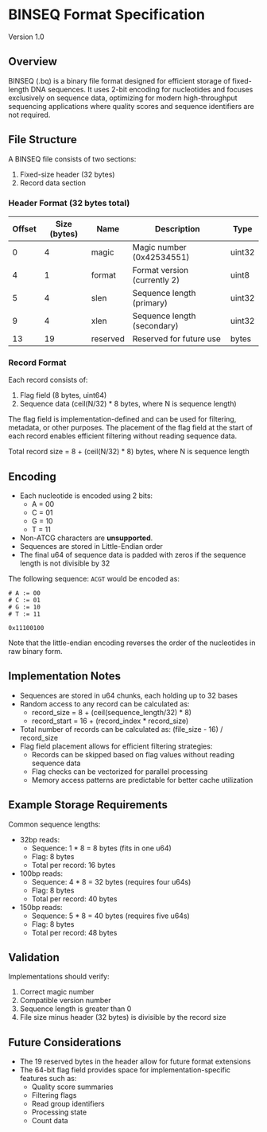 # BINSEQ Format Specification

Version 1.0

## Overview

BINSEQ (.bq) is a binary file format designed for efficient storage of fixed-length DNA sequences.
It uses 2-bit encoding for nucleotides and focuses exclusively on sequence data, optimizing for modern high-throughput sequencing applications where quality scores and sequence identifiers are not required.

## File Structure

A BINSEQ file consists of two sections:

1. Fixed-size header (32 bytes)
2. Record data section

### Header Format (32 bytes total)

| Offset | Size (bytes) | Name     | Description                  | Type   |
| ------ | ------------ | -------- | ---------------------------- | ------ |
| 0      | 4            | magic    | Magic number (0x42534551)    | uint32 |
| 4      | 1            | format   | Format version (currently 2) | uint8  |
| 5      | 4            | slen     | Sequence length (primary)    | uint32 |
| 9      | 4            | xlen     | Sequence length (secondary)  | uint32 |
| 13     | 19           | reserved | Reserved for future use      | bytes  |

### Record Format

Each record consists of:

1. Flag field (8 bytes, uint64)
2. Sequence data (ceil(N/32) \* 8 bytes, where N is sequence length)

The flag field is implementation-defined and can be used for filtering, metadata, or other purposes. The placement of the flag field at the start of each record enables efficient filtering without reading sequence data.

Total record size = 8 + (ceil(N/32) \* 8) bytes, where N is sequence length

## Encoding

- Each nucleotide is encoded using 2 bits:
  - A = 00
  - C = 01
  - G = 10
  - T = 11
- Non-ATCG characters are **unsupported**.
- Sequences are stored in Little-Endian order
- The final u64 of sequence data is padded with zeros if the sequence length is not divisible by 32

The following sequence: `ACGT` would be encoded as:

```text
# A := 00
# C := 01
# G := 10
# T := 11

0x11100100
```

Note that the little-endian encoding reverses the order of the nucleotides in raw binary form.

## Implementation Notes

- Sequences are stored in u64 chunks, each holding up to 32 bases
- Random access to any record can be calculated as:
  - record_size = 8 + (ceil(sequence_length/32) \* 8)
  - record_start = 16 + (record_index \* record_size)
- Total number of records can be calculated as: (file_size - 16) / record_size
- Flag field placement allows for efficient filtering strategies:
  - Records can be skipped based on flag values without reading sequence data
  - Flag checks can be vectorized for parallel processing
  - Memory access patterns are predictable for better cache utilization

## Example Storage Requirements

Common sequence lengths:

- 32bp reads:
  - Sequence: 1 \* 8 = 8 bytes (fits in one u64)
  - Flag: 8 bytes
  - Total per record: 16 bytes
- 100bp reads:
  - Sequence: 4 \* 8 = 32 bytes (requires four u64s)
  - Flag: 8 bytes
  - Total per record: 40 bytes
- 150bp reads:
  - Sequence: 5 \* 8 = 40 bytes (requires five u64s)
  - Flag: 8 bytes
  - Total per record: 48 bytes

## Validation

Implementations should verify:

1. Correct magic number
2. Compatible version number
3. Sequence length is greater than 0
4. File size minus header (32 bytes) is divisible by the record size

## Future Considerations

- The 19 reserved bytes in the header allow for future format extensions
- The 64-bit flag field provides space for implementation-specific features such as:
  - Quality score summaries
  - Filtering flags
  - Read group identifiers
  - Processing state
  - Count data

